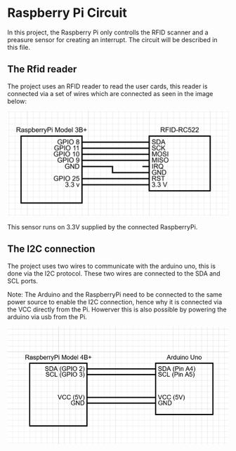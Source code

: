# Raspberry Pi Circuit

In this project, the Raspberry Pi only controlls the RFID scanner and a preasure sensor for creating an interrupt. The circuit will be described in this file.

## The Rfid reader

The project uses an RFID reader to read the user cards, this reader is connected via a set of wires which are connected as seen in the image below:

![RFID Sensor Circuit Diagram](img/RFIDcircuit.png)

This sensor runs on 3.3V supplied by the connected RaspberryPi.

## The I2C connection

The project uses two wires to communicate with the arduino uno, this is done via the I2C protocol. These two wires are connected to the SDA and SCL ports. 

Note: The Arduino and the RaspberryPi need to be connected to the same power source to enable the I2C connection, hence why it is connected via the VCC directly from the Pi. Howerver this is also possible by powering the arduino via usb from the Pi.

![RFID Sensor Circuit Diagram](img/I2Ccircuit.png)
